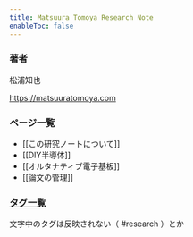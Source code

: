```yaml
---
title: Matsuura Tomoya Research Note 
enableToc: false
---
```


### 著者

松浦知也

https://matsuuratomoya.com

### ページ一覧

- [[この研究ノートについて]]
- [[DIY半導体]]
- [[オルタナティブ電子基板]]
- [[論文の管理]]

### [タグ一覧](/tags)

文字中のタグは反映されない（ #research ）とか